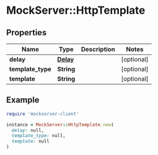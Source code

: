 # MockServer::HttpTemplate

## Properties

| Name | Type | Description | Notes |
| ---- | ---- | ----------- | ----- |
| **delay** | [**Delay**](Delay.md) |  | [optional] |
| **template_type** | **String** |  | [optional] |
| **template** | **String** |  | [optional] |

## Example

```ruby
require 'mockserver-client'

instance = MockServer::HttpTemplate.new(
  delay: null,
  template_type: null,
  template: null
)
```

